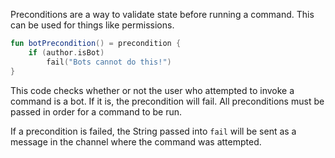 Preconditions are a way to validate state before running a command. This can be used for things like permissions.

```kotlin
fun botPrecondition() = precondition {
    if (author.isBot)
        fail("Bots cannot do this!")
}
```

This code checks whether or not the user who attempted to invoke a command is a bot. If it is, the precondition will fail. All preconditions must be passed in order for a command to be run.

If a precondition is failed, the String passed into `fail` will be sent as a message in the channel where the command was attempted.
